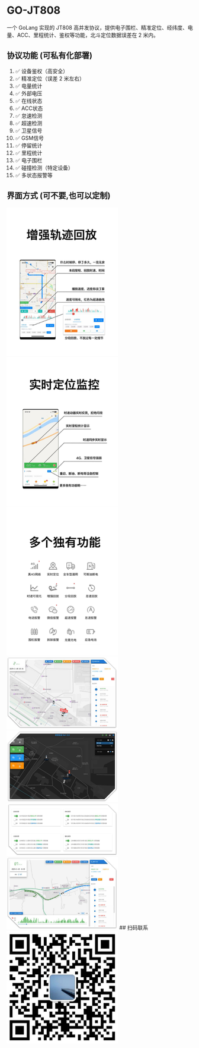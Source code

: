 # GO-JT808
一个 GoLang 实现的 JT808 高并发协议，提供电子围栏、精准定位、经纬度、电量、ACC、里程统计、鉴权等功能，北斗定位数据误差在 2 米内。

## 协议功能 (可私有化部署)
1. ✅ 设备鉴权（高安全）
2. ✅ 精准定位（误差 2 米左右）
3. ✅ 电量统计
4. ✅ 外部电压
5. ✅ 在线状态
6. ✅ ACC状态
7. ✅ 怠速检测
8. ✅ 超速检测
9. ✅ 卫星信号
10. ✅ GSM信号
11. ✅ 停留统计
12. ✅ 里程统计
13. ✅ 电子围栏
14. ✅ 碰撞检测（特定设备）
15. ✅ 多状态报警等

## 界面方式 (可不要,也可以定制)
<img src="https://github.com/ULZX/GO-JT808/blob/main/imgs/1.jpg" width="300">
<img src="https://github.com/ULZX/GO-JT808/blob/main/imgs/2.jpg" width="300">
<img src="https://github.com/ULZX/GO-JT808/blob/main/imgs/3.jpg" width="300">
<img src="https://github.com/ULZX/GO-JT808/blob/main/imgs/4.jpg" width="300">
<img src="https://github.com/ULZX/GO-JT808/blob/main/imgs/5.jpg" width="300">
<img src="https://github.com/ULZX/GO-JT808/blob/main/imgs/6.jpg" width="300">
<img src="https://github.com/ULZX/GO-JT808/blob/main/imgs/7.jpg" width="300">
## 扫码联系
<img src="https://github.com/ULZX/GO-JT808/blob/main/imgs/0.jpg" width="300">
